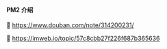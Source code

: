#### PM2 介绍

🚀️ https://www.douban.com/note/314200231/

🚀️ https://imweb.io/topic/57c8cbb27f226f687b365636
